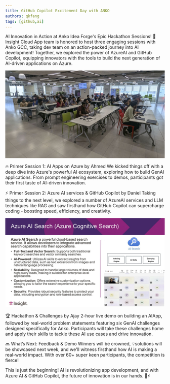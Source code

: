 ```yaml
---
title: GitHub Copilot Excitement Day with ANKO
authors: qkfang
tags: [github,ai]
---
```


AI Innovation in Action at Anko Idea Forge's Epic Hackathon Sessions! 🚀Insight Cloud App team is honored to host three engaging sessions with Anko GCC, taking dev team on an action-packed journey into AI development! Together, we explored the power of AzureAI and GitHub Copilot, equipping innovators with the tools to build the next generation of AI-driven applications on Azure.

![github-copilot-excitement-day-anko-session](images/github-copilot-excitement-day-anko-session.png)

🔥 Primer Session 1: AI Apps on Azure by Ahmed
We kicked things off with a deep dive into Azure's powerful AI ecosystem, exploring how to build GenAI applications. From prompt engineering exercises to demos, participants got their first taste of AI-driven innovation.

⚡ Primer Session 2: Azure AI services & GitHub Copilot by Daniel
Taking things to the next level, we explored a number of AzureAI services and LLM techniques like RAG and saw firsthand how GitHub Copilot can supercharge coding - boosting speed, efficiency, and creativity.

![github-copilot-excitement-day-anko-remote](images/github-copilot-excitement-day-anko-remote.png)

🏆 Hackathon & Challenges by Ajay
2-hour live demo on building an AIApp, followed by real-world problem statements featuring six GenAI challenges designed specifically for Anko. Participants will take these challenges home and apply their skills to tackle these AI use cases and drive innovation.

🔜 What’s Next: Feedback & Demo
Winners will be crowned, 💡solutions will be showcased next week, and we'll witness firsthand how AI is making a real-world impact. With over 60+ super keen participants, the competition is fierce!

This is just the beginning! AI is revolutionizing app development, and with Azure AI & GitHub Copilot, the future of innovation is in our hands. 🤖⚡




